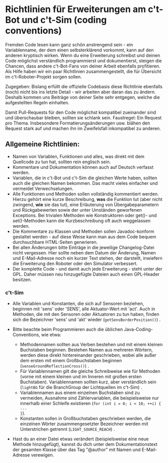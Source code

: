 # Richtlinien für Erweiterungen am c't-Bot und c't-Sim (coding conventions)

Fremden Code lesen kann ganz schön anstrengend sein - ein Variablenname, der dem einen selbsterklärend vorkommt, kann auf den anderen kryptisch wirken. Wenn du eine Erweiterung schreibst und deinen Code möglichst verständlich programmierst und dokumentierst, steigen die Chancen, dass andere c't-Bot-Fans von deiner Arbeit ebenfalls profitieren. Als Hilfe haben wir ein paar Richtlinien zusammengestellt, die für Übersicht im c't-Roboter-Projekt sorgen sollen.

Zugegeben: Bislang erfüllt die offizielle Codebasis diese Richtlinie ebenfalls (noch) nicht bis ins letzte Detail - wir arbeiten aber daran das zu ändern. Deshalb kommen uns Beiträge von deiner Seite sehr entgegen, welche die aufgestellten Regeln einhalten.

Damit Pull-Requests für den Code möglichst kompatibel zueinander sind und überschaubar bleiben, sollten sie schlank sein. Faustregel: Ein Request pro Thema. Insbesondere Formatierungsänderungen usw. blähen den Request stark auf und machen ihn im Zweifelsfall inkompatibel zu anderen.

## Allgemeine Richtlinien:

* Namen von Variablen, Funktionen und alles, was direkt mit dem Quellcode zu tun hat, sollten rein englisch sein.
* Kommentare und Dokumentation können auch auf Deutsch verfasst werden.
* Variablen, die in c't-Bot und c't-Sim die gleichen Werte haben, sollten auch die gleichen Namen bekommen. Das macht vieles einfacher und vermeidet Verwechselungen.
* Alle Funktionen und Methoden sollen vollständig kommentiert werden. Hierzu gehört eine kurze Beschreibung, **was** die Funktion tut (aber nicht zwingend, **wie** sie das tut), eine Erläuterung von Übergabeparametern und Rückgabewerten sowie der unter Umständen geworfenen Exceptions. Bei trivialen Methoden wie Konstruktoren oder get()- und set()-Methoden kann die Kurzbeschreibung oft auch weggelassen werden.
* Die Kommentare zu Klassen und Methoden sollen Javadoc-konform gestaltet werden - auf diese Weise kann man aus dem Code bequem durchsuchbare HTML-Seiten generieren.
* Bei allen Änderungen bitte Einträge in die jeweilige Changelog-Datei nicht vergessen. Hier sollte neben dem Datum der Änderung, Namen und E-Mail-Adresse noch ein kurzer Text stehen, der darstellt, inwiefern die Erweiterung den Roboter oder den Simulator verbessert.
* Der komplette Code - und damit auch jede Erweiterung - steht unter der GPL. Daher müssen neu hinzugefügte Dateien auch einen GPL-Header besitzen.

### c't-Sim

* Alle Variablen und Konstanten, die sich auf Sensoren beziehen, beginnen mit 'sens' oder 'SENS', alle Aktuator-Wert mit 'act'. Auch in Methoden, die mit den Sensoren oder Aktuatoren zu tun haben, finden sich die Bezeichner 'sens' und 'akt' wieder (<code>getSensBorderPosition()</code>) .

* Bitte beachte beim Programmieren auch die üblichen Java-Coding-Conventions, wie etwa:
  * Methodennamen sollten aus Verben bestehen und mit einem kleinen Buchstaben beginnen. Bestehen Namen aus mehreren Wörtern, werden diese direkt hintereinander geschrieben, wobei alle außer dem ersten mit einem Großbuchstaben beginnen (<code>senseGroundReflectionCross()</code>) .
  * Für Variablennamen gilt die gleiche Schreibweise wie für Methoden (vorne mit einem kleinen und im Inneren mit großen ersten Buchstaben). Variablennamen sollten kurz, aber verständlich sein (<code>lightBG</code> für die BranchGroup der Lichtquellen im c't-Sim) .
  * Variablennamen aus einem einzelnen Buchstaben sind zu vermeiden, Ausnahme sind Zählervariablen, die beispielsweise nur innerhalb einer Schleife existieren (<code>for (int i = 0; i < 10; ++i) { ... }</code>).
  * Konstanten sollen in Großbuchstaben geschrieben werden, die einzelnen Wörter zusammengesetzter Bezeichner werden mit Unterstrichen getrennt (<code>LIGHT_SOURCE_REACH</code>) .

* Hast du an einer Datei etwas verändert (beispielsweise eine neue Methode hinzugefügt), kannst du dich unter dem Dokumentationstext der gesamten Klasse über das Tag "@author" mit Namen und E-Mail-Adresse verewigen.
